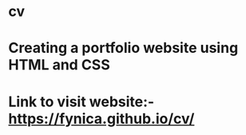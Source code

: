# cv

# Creating a portfolio website using HTML and CSS
# Link to visit website:- https://fynica.github.io/cv/
